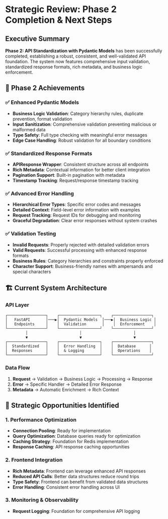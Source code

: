 # Strategic Review: Phase 2 Completion & Next Steps

## Executive Summary

**Phase 2: API Standardization with Pydantic Models** has been successfully completed, establishing a robust, consistent, and well-validated API foundation. The system now features comprehensive input validation, standardized response formats, rich metadata, and business logic enforcement.

## 🎯 **Phase 2 Achievements**

### ✅ **Enhanced Pydantic Models**

- **Business Logic Validation**: Category hierarchy rules, duplicate prevention, format validation
- **Input Sanitization**: Comprehensive validation preventing malicious or malformed data
- **Type Safety**: Full type checking with meaningful error messages
- **Edge Case Handling**: Robust validation for all boundary conditions

### ✅ **Standardized Response Formats**

- **APIResponse Wrapper**: Consistent structure across all endpoints
- **Rich Metadata**: Contextual information for better client integration
- **Pagination Support**: Built-in pagination with metadata
- **Timestamp Tracking**: Request/response timestamp tracking

### ✅ **Advanced Error Handling**

- **Hierarchical Error Types**: Specific error codes and messages
- **Detailed Context**: Field-level error information with examples
- **Request Tracking**: Request IDs for debugging and monitoring
- **Graceful Degradation**: Clear error responses without system crashes

### ✅ **Validation Testing**

- **Invalid Requests**: Properly rejected with detailed validation errors
- **Valid Requests**: Successful processing with enhanced response formats
- **Business Rules**: Category hierarchies and constraints properly enforced
- **Character Support**: Business-friendly names with ampersands and special characters

## 🏗️ **Current System Architecture**

### **API Layer**

```
┌─────────────────┐    ┌──────────────────┐    ┌─────────────────┐
│   FastAPI       │───▶│  Pydantic Models  │───▶│  Business Logic │
│   Endpoints     │    │  Validation       │    │  Enforcement    │
└─────────────────┘    └──────────────────┘    └─────────────────┘
         │                       │                       │
         ▼                       ▼                       ▼
┌─────────────────┐    ┌──────────────────┐    ┌─────────────────┐
│  Standardized   │    │  Error Handling  │    │  Database      │
│  Responses      │    │  & Logging       │    │  Operations    │
└─────────────────┘    └──────────────────┘    └─────────────────┘
```

### **Data Flow**

1. **Request** → Validation → Business Logic → Processing → Response
2. **Error** → Specific Handler → Detailed Error Response
3. **Metadata** → Automatic Enrichment → Rich Context

## 🎯 **Strategic Opportunities Identified**

### **1. Performance Optimization**

- **Connection Pooling**: Ready for implementation
- **Query Optimization**: Database queries ready for optimization
- **Caching Strategy**: Foundation for Redis implementation
- **Response Caching**: API response caching opportunities

### **2. Frontend Integration**

- **Rich Metadata**: Frontend can leverage enhanced API responses
- **Reduced API Calls**: Better data structures reduce round trips
- **Type Safety**: Frontend can benefit from validated data structures
- **Error Handling**: Consistent error handling across UI

### **3. Monitoring & Observability**

- **Request Logging**: Foundation for comprehensive API logging
